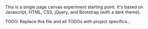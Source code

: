 This is a single page canvas experiment starting point. It's based on Javascript, HTML, CSS, jQuery, and Bootstrap (with a dark theme).

TODO: Replace this file and all TODOs with project specifics...
